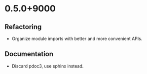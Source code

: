 # 0.5.0+9000

## Refactoring

* Organize module imports with better and more convenient APIs.

## Documentation

* Discard pdoc3, use sphinx instead.